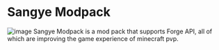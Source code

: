 # Sangye Modpack
![image](https://s1.ax1x.com/2022/10/13/xaJFqH.png)
Sangye Modpack is a mod pack that supports Forge API, all of which are improving the game experience of minecraft pvp.
